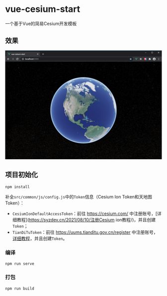 # vue-cesium-start

一个基于Vue的简易Cesium开发模板

## 效果

![demo](/readme_images/demo.png)

## 项目初始化

```
npm install
```

补全`src/common/js/config.js`中的`Token`信息（Cesium Ion Token和天地图Token）：

- `CesiumIonDefaultAccessToken`：前往 https://cesium.com/ 中注册账号，[详细教程](https://syzdev.cn/2021/08/10/注册Cesium ion教程/)，并且创建`Token`；
- `TianDiTuToken`：前往 https://uums.tianditu.gov.cn/register 中注册账号，[详细教程](https://syzdev.cn/2021/08/11/注册天地图Token教程/)，并且创建`Token`。

### 编译

```
npm run serve
```

### 打包
```
npm run build
```

